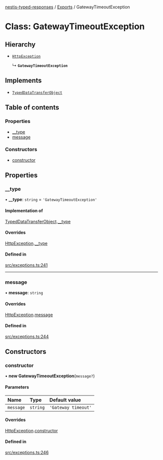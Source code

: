 [nestjs-typed-responses](../README.md) / [Exports](../modules.md) / GatewayTimeoutException

# Class: GatewayTimeoutException

## Hierarchy

- [`HttpException`](HttpException.md)

  ↳ **`GatewayTimeoutException`**

## Implements

- [`TypedDataTransferObject`](../interfaces/TypedDataTransferObject.md)

## Table of contents

### Properties

- [\_\_type](GatewayTimeoutException.md#__type)
- [message](GatewayTimeoutException.md#message)

### Constructors

- [constructor](GatewayTimeoutException.md#constructor)

## Properties

### \_\_type

• **\_\_type**: `string` = `'GatewayTimeoutException'`

#### Implementation of

[TypedDataTransferObject](../interfaces/TypedDataTransferObject.md).[__type](../interfaces/TypedDataTransferObject.md#__type)

#### Overrides

[HttpException](HttpException.md).[__type](HttpException.md#__type)

#### Defined in

[src/exceptions.ts:241](https://github.com/igrek8/nestjs-typed-responses/blob/c965990/src/exceptions.ts#L241)

___

### message

• **message**: `string`

#### Overrides

[HttpException](HttpException.md).[message](HttpException.md#message)

#### Defined in

[src/exceptions.ts:244](https://github.com/igrek8/nestjs-typed-responses/blob/c965990/src/exceptions.ts#L244)

## Constructors

### constructor

• **new GatewayTimeoutException**(`message?`)

#### Parameters

| Name | Type | Default value |
| :------ | :------ | :------ |
| `message` | `string` | `'Gateway timeout'` |

#### Overrides

[HttpException](HttpException.md).[constructor](HttpException.md#constructor)

#### Defined in

[src/exceptions.ts:246](https://github.com/igrek8/nestjs-typed-responses/blob/c965990/src/exceptions.ts#L246)
